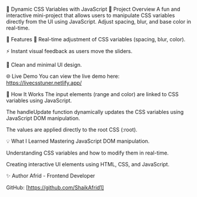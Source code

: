 🎨 Dynamic CSS Variables with JavaScript
🚀 Project Overview
A fun and interactive mini-project that allows users to manipulate CSS variables directly from the UI using JavaScript. Adjust spacing, blur, and base color in real-time.

🌟 Features
🔧 Real-time adjustment of CSS variables (spacing, blur, color).

⚡ Instant visual feedback as users move the sliders.

🎨 Clean and minimal UI design.

🌐 Live Demo
You can view the live demo here: https://livecsstuner.netlify.app/

🚀 How It Works
The input elements (range and color) are linked to CSS variables using JavaScript.

The handleUpdate function dynamically updates the CSS variables using JavaScript DOM manipulation.

The values are applied directly to the root CSS (:root).

💡 What I Learned
Mastering JavaScript DOM manipulation.

Understanding CSS variables and how to modify them in real-time.

Creating interactive UI elements using HTML, CSS, and JavaScript.

✨ Author
Afrid - Frontend Developer

GitHub: [https://github.com/ShaikAfrid1]



